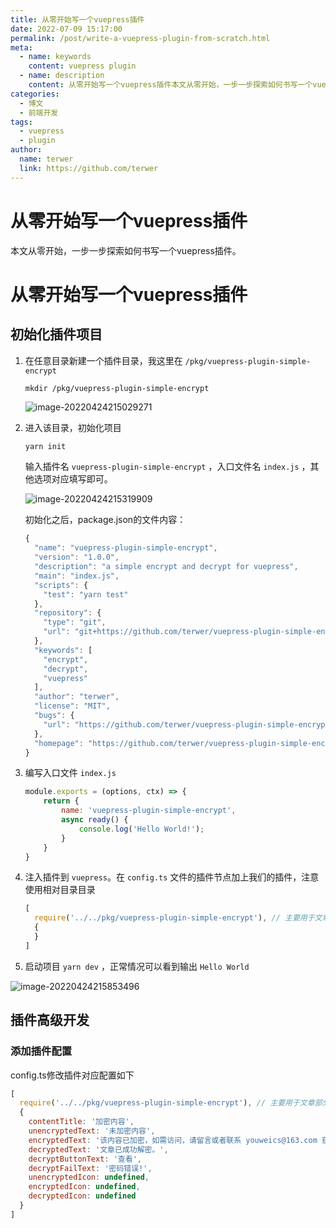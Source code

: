 ```yaml
---
title: 从零开始写一个vuepress插件
date: 2022-07-09 15:17:00
permalink: /post/write-a-vuepress-plugin-from-scratch.html
meta:
  - name: keywords
    content: vuepress plugin
  - name: description
    content: 从零开始写一个vuepress插件本文从零开始，一步一步探索如何书写一个vuepress插件。从零开始写一个vuepress插件初始化插件项目在任意目录新建一个插件目录，我这里在/pkg/vuepresspluginsimpleencryptmkdir/pkg/vuepresspluginsimpleencrypt进入该目录，初始化项目yarninit输入插件名vuepresspluginsimpleencrypt，入口文件名indexjs，其他选项对应填写即可。初始化之后，packagejson的文件内
categories:
  - 博文
  - 前端开发
tags:
  - vuepress
  - plugin
author:
  name: terwer
  link: https://github.com/terwer
---
```

# 从零开始写一个vuepress插件

本文从零开始，一步一步探索如何书写一个vuepress插件。

<!-- more -->

# 从零开始写一个vuepress插件

## 初始化插件项目

1. 在任意目录新建一个插件目录，我这里在 `/pkg/vuepress-plugin-simple-encrypt`

   ```
   mkdir /pkg/vuepress-plugin-simple-encrypt
   ```

   ![image-20220424215029271](https://img1.terwer.space/image-20220424215029271.png)

2. 进入该目录，初始化项目

   ```bash
   yarn init
   ```

   输入插件名 `vuepress-plugin-simple-encrypt` ，入口文件名 `index.js` ，其他选项对应填写即可。

   ![image-20220424215319909](https://img1.terwer.space/image-20220424215319909.png)

   初始化之后，package.json的文件内容：

   ```javascript
   {
     "name": "vuepress-plugin-simple-encrypt",
     "version": "1.0.0",
     "description": "a simple encrypt and decrypt for vuepress",
     "main": "index.js",
     "scripts": {
       "test": "yarn test"
     },
     "repository": {
       "type": "git",
       "url": "git+https://github.com/terwer/vuepress-plugin-simple-encrypt.git"
     },
     "keywords": [
       "encrypt",
       "decrypt",
       "vuepress"
     ],
     "author": "terwer",
     "license": "MIT",
     "bugs": {
       "url": "https://github.com/terwer/vuepress-plugin-simple-encrypt/issues"
     },
     "homepage": "https://github.com/terwer/vuepress-plugin-simple-encrypt#readme"
   }
   ```

3. 编写入口文件 `index.js`

   ```javascript
   module.exports = (options, ctx) => {
       return {
           name: 'vuepress-plugin-simple-encrypt',
           async ready() {
               console.log('Hello World!');
           }
       }
   }
   ```

4. 注入插件到 `vuepress`。在 `config.ts` 文件的插件节点加上我们的插件，注意使用相对目录目录

   ```javascript
   [
     require('../../pkg/vuepress-plugin-simple-encrypt'), // 主要用于文章部分加密
     {
     }
   ]
   ```

5. 启动项目 `yarn dev` ，正常情况可以看到输出 `Hello World`

![image-20220424215853496](https://img1.terwer.space/image-20220424215853496.png)

## 插件高级开发

### 添加插件配置

config.ts修改插件对应配置如下

```javascript
[
  require('../../pkg/vuepress-plugin-simple-encrypt'), // 主要用于文章部分加密
  {
    contentTitle: '加密内容',
    unencryptedText: '未加密内容',
    encryptedText: '该内容已加密，如需访问，请留言或者联系 youweics@163.com 获取密码。',
    decryptedText: '文章已成功解密。',
    decryptButtonText: '查看',
    decryptFailText: '密码错误!',
    unencryptedIcon: undefined,
    encryptedIcon: undefined,
    decryptedIcon: undefined
  }
]
```

